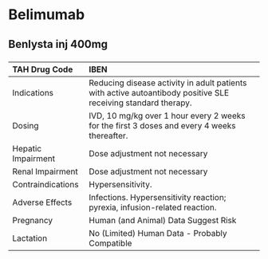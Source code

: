 # Belimumab

## Benlysta inj 400mg

##### 

| TAH Drug Code      | IBEN                                                                                                          |
|:-------------------|:--------------------------------------------------------------------------------------------------------------|
| Indications        | Reducing disease activity in adult patients with active autoantibody positive SLE receiving standard therapy. |
| Dosing             | IVD, 10 mg/kg over 1 hour every 2 weeks for the first 3 doses and every 4 weeks thereafter.                   |
| Hepatic Impairment | Dose adjustment not necessary                                                                                 |
| Renal Impairment   | Dose adjustment not necessary                                                                                 |
| Contraindications  | Hypersensitivity.                                                                                             |
| Adverse Effects    | Infections. Hypersensitivity reaction; pyrexia, infusion-related reaction.                                    |
| Pregnancy          | Human (and Animal) Data Suggest Risk                                                                          |
| Lactation          | No (Limited) Human Data - Probably Compatible                                                                 |

